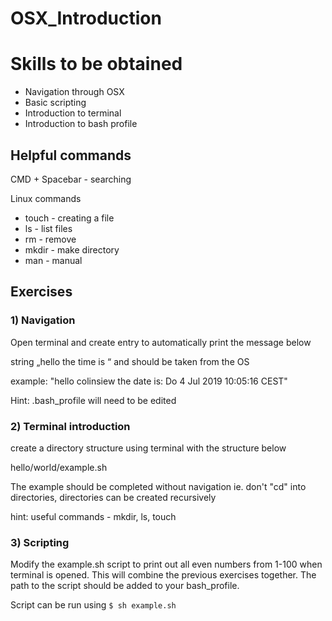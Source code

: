 # OSX_Introduction

# Skills to be obtained
- Navigation through OSX
- Basic scripting
- Introduction to terminal
- Introduction to bash profile

## Helpful commands
CMD + Spacebar - searching

Linux commands

* touch - creating a file
* ls - list files
* rm - remove
* mkdir - make directory
* man <command name> - manual

## Exercises

### 1) Navigation
Open terminal and create entry to automatically print the message below

string „hello <username> the time is <datetime>“
<username> and <datetime> should be taken from the OS

example: "hello colinsiew the date is: Do 4 Jul 2019 10:05:16 CEST"

Hint: .bash_profile will need to be edited

### 2) Terminal introduction
create a directory structure using terminal with the structure below

hello/world/example.sh

The example should be completed without navigation ie. don't "cd" into directories, directories can be created recursively

hint: useful commands - mkdir, ls, touch

### 3) Scripting
Modify the example.sh script to print out all even numbers from 1-100 when terminal is opened. This will combine the previous exercises together. The path to the script should be added to your bash_profile.

Script can be run using 
`$ sh example.sh`





